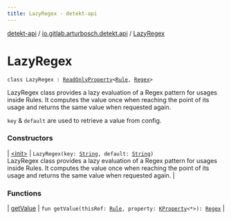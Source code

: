 ```yaml
---
title: LazyRegex - detekt-api
---
```


[detekt-api](../../index.html) / [io.gitlab.arturbosch.detekt.api](../index.html) / [LazyRegex](./index.html)

# LazyRegex

`class LazyRegex : `[`ReadOnlyProperty`](https://kotlinlang.org/api/latest/jvm/stdlib/kotlin.properties/-read-only-property/index.html)`<`[`Rule`](../-rule/index.html)`, `[`Regex`](https://kotlinlang.org/api/latest/jvm/stdlib/kotlin.text/-regex/index.html)`>`

LazyRegex class provides a lazy evaluation of a Regex pattern for usages inside Rules.
It computes the value once when reaching the point of its usage and returns the same
value when requested again.

`key` &amp; `default` are used to retrieve a value from config.

### Constructors

| [&lt;init&gt;](-init-.html) | `LazyRegex(key: `[`String`](https://kotlinlang.org/api/latest/jvm/stdlib/kotlin/-string/index.html)`, default: `[`String`](https://kotlinlang.org/api/latest/jvm/stdlib/kotlin/-string/index.html)`)`<br>LazyRegex class provides a lazy evaluation of a Regex pattern for usages inside Rules. It computes the value once when reaching the point of its usage and returns the same value when requested again. |

### Functions

| [getValue](get-value.html) | `fun getValue(thisRef: `[`Rule`](../-rule/index.html)`, property: `[`KProperty`](https://kotlinlang.org/api/latest/jvm/stdlib/kotlin.reflect/-k-property/index.html)`<*>): `[`Regex`](https://kotlinlang.org/api/latest/jvm/stdlib/kotlin.text/-regex/index.html) |

